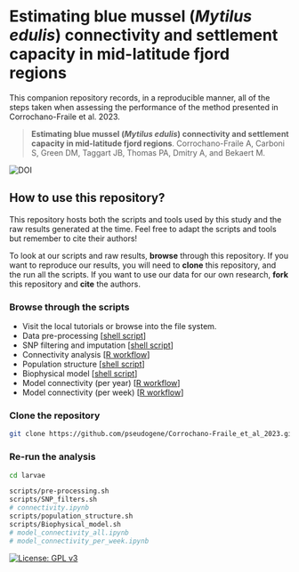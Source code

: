 # Estimating blue mussel (_Mytilus edulis_) connectivity and settlement capacity in mid-latitude fjord regions

This companion repository records, in a reproducible manner, all of the steps taken when assessing the performance of the method presented in Corrochano-Fraile et al. 2023. 


> **Estimating blue mussel (_Mytilus edulis_) connectivity and settlement capacity in mid-latitude fjord regions**.
> Corrochano-Fraile A, Carboni S, Green DM, Taggart JB, Thomas PA, Dmitry A, and Bekaert M.

![DOI](https://img.shields.io/badge/Submitted-orange.svg)


## How to use this repository?

This repository hosts both the scripts and tools used by this study and the raw results generated at the time. Feel free to adapt the scripts and tools but remember to cite their authors!

To look at our scripts and raw results, **browse** through this repository. If you want to reproduce our results, you will need to **clone** this repository, and the run all the scripts. If you want to use our data for our own research, **fork** this repository and **cite** the authors.


### Browse through the scripts

* Visit the local tutorials or browse into the file system.
* Data pre-processing [[shell script](workflows/Pre-processing.md)]
* SNP filtering and imputation [[shell script](workflows/SNP_filtering.md)]
* Connectivity analysis [[R workflow](workflows/Connectivity.md)]
* Population structure [[shell script](workflows/Population_structure.md)]
* Biophysical model [[shell script](workflows/Biophysical_model.md)]
* Model connectivity (per year) [[R workflow](workflows/Model_connectivity_all.md)]
* Model connectivity (per week) [[R workflow](workflows/Model_connectivity_per_week.md)]


### Clone the repository

```sh
git clone https://github.com/pseudogene/Corrochano-Fraile_et_al_2023.git
```


### Re-run the analysis

```sh
cd larvae

scripts/pre-processing.sh
scripts/SNP_filters.sh
# connectivity.ipynb
scripts/population_structure.sh
scripts/Biophysical_model.sh
# model_connectivity_all.ipynb
# model_connectivity_per_week.ipynb
```

[![License: GPL v3](https://img.shields.io/badge/License-GPL%20v3-brightgreen.svg)](https://github.com/pseudogene/Corrochano-Fraile_et_al_2023/blob/master/LICENSE)
